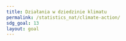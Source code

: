 ```yaml
---
title: Działania w dziedzinie klimatu
permalink: /statistics_nat/climate-action/
sdg_goal: 13
layout: goal
---
```


